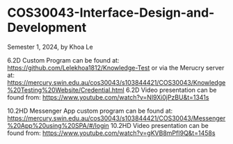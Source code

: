 # COS30043-Interface-Design-and-Development
Semester 1, 2024, by Khoa Le

6.2D Custom Program can be found at: https://github.com/Lelekhoa1812/Knowledge-Test
or via the Merucry server at: https://mercury.swin.edu.au/cos30043/s103844421/COS30043/Knowledge%20Testing%20Website/Credential.html
6.2D Video presentation can be found from: https://www.youtube.com/watch?v=Nl9Xi0jPzBU&t=1341s

10.2HD Messenger App custom program can be found at: https://mercury.swin.edu.au/cos30043/s103844421/COS30043/Messenger%20App%20using%20SPA/#/login
10.2HD Video presentation can be found from: https://www.youtube.com/watch?v=gKVB8mPfI9Q&t=1458s
